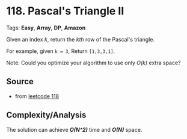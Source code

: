 [comment]: <> (This is a comment, it will not be included. For every question commit to the repository, you should put this readme file in the question/problem folder as a readme file, rename it to README.md)

# 118. Pascal's Triangle II
Tags: __Easy__, __Array__, __DP__, __Amazon__

Given an index _k_, return the _kth_ row of the Pascal's triangle.

For example, given `k = 3`,
Return `[1,3,3,1]`.

Note:
Could you optimize your algorithm to use only _O(k)_ extra space?

## Source
[comment]: <> (brief intro to the source of this question. e.g.,)
* from [leetcode 118](https://leetcode.com/problems/pascals-triangle-ii)

## Complexity/Analysis
The solution can achieve ___O(N^2)___ time and ___O(N)___ space.
